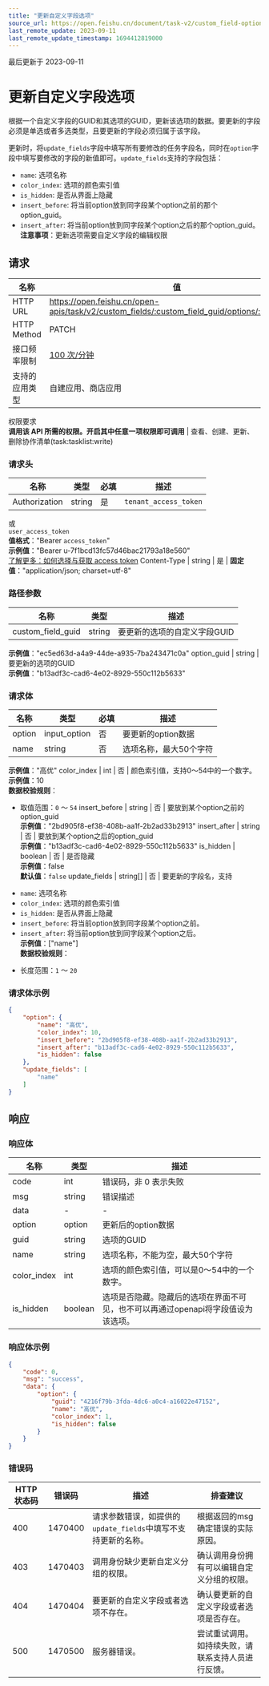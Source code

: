 ```yaml
---
title: "更新自定义字段选项"
source_url: https://open.feishu.cn/document/task-v2/custom_field-option/patch
last_remote_update: 2023-09-11
last_remote_update_timestamp: 1694412819000
---
```

最后更新于 2023-09-11

# 更新自定义字段选项

根据一个自定义字段的GUID和其选项的GUID，更新该选项的数据。要更新的字段必须是单选或者多选类型，且要更新的字段必须归属于该字段。

更新时，将`update_fields`字段中填写所有要修改的任务字段名，同时在`option`字段中填写要修改的字段的新值即可。`update_fields`支持的字段包括：

* `name`:  选项名称
* `color_index`: 选项的颜色索引值
* `is_hidden`: 是否从界面上隐藏
* `insert_before`: 将当前option放到同字段某个option之前的那个option_guid。
* `insert_after`: 将当前option放到同字段某个option之后的那个option_guid。
**注意事项**：更新选项需要自定义字段的编辑权限

## 请求
名称 | 值
---|---
HTTP URL | https://open.feishu.cn/open-apis/task/v2/custom_fields/:custom_field_guid/options/:option_guid
HTTP Method | PATCH
接口频率限制 | [100 次/分钟](https://open.feishu.cn/document/ukTMukTMukTM/uUzN04SN3QjL1cDN)
支持的应用类型 | 自建应用、商店应用
权限要求  
            **调用该 API 所需的权限。开启其中任意一项权限即可调用** | 查看、创建、更新、删除协作清单(task:tasklist:write)

### 请求头

名称 | 类型 | 必填 | 描述
--- | --- | --- | ---
Authorization | string | 是 | `tenant_access_token`  
或  
`user_access_token`  
**值格式**："Bearer `access_token`"  
**示例值**："Bearer u-7f1bcd13fc57d46bac21793a18e560"  
[了解更多：如何选择与获取 access token](https://open.feishu.cn/document/uAjLw4CM/ugTN1YjL4UTN24CO1UjN/trouble-shooting/how-to-choose-which-type-of-token-to-use)
Content-Type | string | 是 | **固定值**："application/json; charset=utf-8"

### 路径参数

名称 | 类型 | 描述
--- | --- | ---
custom_field_guid | string | 要更新的选项的自定义字段GUID  
**示例值**："ec5ed63d-a4a9-44de-a935-7ba243471c0a"
option_guid | string | 要更新的选项的GUID  
**示例值**："b13adf3c-cad6-4e02-8929-550c112b5633"

### 请求体

名称 | 类型 | 必填 | 描述
--- | --- | --- | ---
option | input_option | 否 | 要更新的option数据
name | string | 否 | 选项名称，最大50个字符  
**示例值**："高优"
color_index | int | 否 | 颜色索引值，支持0～54中的一个数字。  
**示例值**：10  
**数据校验规则**：  
- 取值范围：`0` ～ `54`
insert_before | string | 否 | 要放到某个option之前的option_guid  
**示例值**："2bd905f8-ef38-408b-aa1f-2b2ad33b2913"
insert_after | string | 否 | 要放到某个option之后的option_guid  
**示例值**："b13adf3c-cad6-4e02-8929-550c112b5633"
is_hidden | boolean | 否 | 是否隐藏  
**示例值**：false  
**默认值**：`false`
update_fields | string\[\] | 否 | 要更新的字段名，支持  
* `name`:  选项名称  
* `color_index`: 选项的颜色索引值  
* `is_hidden`: 是否从界面上隐藏  
* `insert_before`: 将当前option放到同字段某个option之前。  
* `insert_after`: 将当前option放到同字段某个option之后。  
**示例值**：["name"]  
**数据校验规则**：  
- 长度范围：`1` ～ `20`

### 请求体示例
```json
{
    "option": {
        "name": "高优",
        "color_index": 10,
        "insert_before": "2bd905f8-ef38-408b-aa1f-2b2ad33b2913",
        "insert_after": "b13adf3c-cad6-4e02-8929-550c112b5633",
        "is_hidden": false
    },
    "update_fields": [
        "name"
    ]
}
```

## 响应

### 响应体

名称 | 类型 | 描述
--- | --- | ---
code | int | 错误码，非 0 表示失败
msg | string | 错误描述
data | \- | \-
option | option | 更新后的option数据
guid | string | 选项的GUID
name | string | 选项名称，不能为空，最大50个字符
color_index | int | 选项的颜色索引值，可以是0～54中的一个数字。
is_hidden | boolean | 选项是否隐藏。隐藏后的选项在界面不可见，也不可以再通过openapi将字段值设为该选项。

### 响应体示例
```json
{
    "code": 0,
    "msg": "success",
    "data": {
        "option": {
            "guid": "4216f79b-3fda-4dc6-a0c4-a16022e47152",
            "name": "高优",
            "color_index": 1,
            "is_hidden": false
        }
    }
}
```

### 错误码

HTTP状态码 | 错误码 | 描述 | 排查建议
--- | --- | --- | ---
400 | 1470400 | 请求参数错误，如提供的`update_fields`中填写不支持更新的名称。 | 根据返回的msg确定错误的实际原因。
403 | 1470403 | 调用身份缺少更新自定义分组的权限。 | 确认调用身份拥有可以编辑自定义分组的权限。
404 | 1470404 | 要更新的自定义字段或者选项不存在。 | 确认要更新的自定义字段或者选项是否存在。
500 | 1470500 | 服务器错误。 | 尝试重试调用。如持续失败，请联系支持人员进行反馈。
